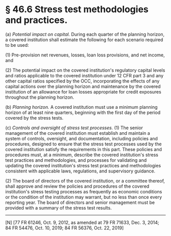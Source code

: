 # § 46.6   Stress test methodologies and practices.

(a) *Potential impact on capital.* During each quarter of the planning horizon, a covered institution shall estimate the following for each scenario required to be used:


(1) Pre-provision net revenues, losses, loan loss provisions, and net income, and


(2) The potential impact on the covered institution's regulatory capital levels and ratios applicable to the covered institution under 12 CFR part 3 and any other capital ratios specified by the OCC, incorporating the effects of any capital actions over the planning horizon and maintenance by the covered institution of an allowance for loan losses appropriate for credit exposures throughout the planning horizon. 

(b) *Planning horizon.* A covered institution must use a minimum planning horizon of at least nine quarters, beginning with the first day of the period covered by the stress tests.


(c) *Controls and oversight of stress test processes.* (1) The senior management of the covered institution must establish and maintain a system of controls, oversight, and documentation, including policies and procedures, designed to ensure that the stress test processes used by the covered institution satisfy the requirements in this part. These policies and procedures must, at a minimum, describe the covered institution's stress test practices and methodologies, and processes for validating and updating the covered institution's stress test practices and methodologies consistent with applicable laws, regulations, and supervisory guidance.


(2) The board of directors of the covered institution, or a committee thereof, shall approve and review the policies and procedures of the covered institution's stress testing processes as frequently as economic conditions or the condition of the institution may warrant, but no less than once every reporting year. The board of directors and senior management must be provided with a summary of the stress test results.



---

[N] [77 FR 61246, Oct. 9, 2012, as amended at 79 FR 71633, Dec. 3, 2014; 84 FR 54476, Oct. 10, 2019; 84 FR 56376, Oct. 22, 2019]




